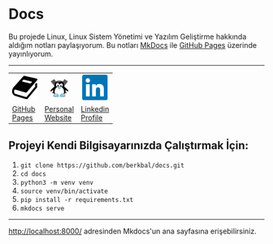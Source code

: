 <h1>Docs</h1>

Bu projede Linux, Linux Sistem Yönetimi ve Yazılım Geliştirme hakkında aldığım notları paylaşıyorum. Bu notları [MkDocs](https://www.mkdocs.org/) ile [GitHub Pages](berkbal.github.io/docs/) üzerinde yayınlıyorum.

---
<table align="center">
  <tr>
    <th width="50"><img src="./docs_src/images/mkdocs-50x50.png"/></th>
    <th width="50" ><img src="./docs_src/images/berk-bal-50x50.png"/></th>
    <th width="50" ><img src="./docs_src/images/linkedin-50x50.png"/></th>
  </tr>
  <tr>
    <td><a href="https://berkbal.github.io/docs/" target=”_blank”>GitHub Pages</a></td>
    <td><a href="https://berkbal.com.tr" target=”_blank”>Personal Website</a></td>
    <td><a href="https://www.linkedin.com/in/ben-berkbal/" target=”_blank”>Linkedin Profile</a></td>
  </tr>
</table>

## Projeyi Kendi Bilgisayarınızda Çalıştırmak İçin:

1. ```git clone https://github.com/berkbal/docs.git```
2. ```cd docs```
3. ```python3 -m venv venv```
4. ```source venv/bin/activate```
5. ```pip install -r requirements.txt```
6. ```mkdocs serve```

<hr>
<a href="http://localhost:8000/">http://localhost:8000/</a> adresinden Mkdocs'un ana sayfasına erişebilirsiniz.